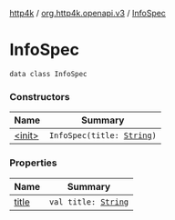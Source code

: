 [http4k](../../index.md) / [org.http4k.openapi.v3](../index.md) / [InfoSpec](./index.md)

# InfoSpec

`data class InfoSpec`

### Constructors

| Name | Summary |
|---|---|
| [&lt;init&gt;](-init-.md) | `InfoSpec(title: `[`String`](https://kotlinlang.org/api/latest/jvm/stdlib/kotlin/-string/index.html)`)` |

### Properties

| Name | Summary |
|---|---|
| [title](title.md) | `val title: `[`String`](https://kotlinlang.org/api/latest/jvm/stdlib/kotlin/-string/index.html) |
